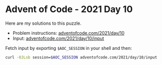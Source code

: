 # Advent of Code - 2021 Day 10
Here are my solutions to this puzzle.

* Problem instructions: [adventofcode.com/2021/day/10](https://adventofcode.com/2021/day/10)
* Input: [adventofcode.com/2021/day/10/input](https://adventofcode.com/2021/day/10/input)

Fetch input by exporting `$AOC_SESSION` in your shell and then:
```bash
curl -OJLsb session=$AOC_SESSION adventofcode.com/2021/day/10/input
```
